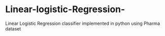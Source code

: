 # Linear-logistic-Regression-
Linear Logistic Regression classifier implemented in python using Pharma dataset 
